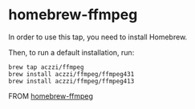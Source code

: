 # homebrew-ffmpeg

In order to use this tap, you need to install Homebrew.

Then, to run a default installation, run:

```
brew tap aczzi/ffmpeg
brew install aczzi/ffmpeg/ffmpeg431
brew install aczzi/ffmpeg/ffmpeg413
```

FROM [homebrew-ffmpeg](https://github.com/homebrew-ffmpeg/homebrew-ffmpeg/)
